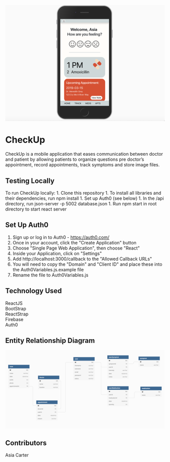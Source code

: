 ![Mobile view of CheckUp App](CheckUp.png)

# CheckUp
</hr>
CheckUp is a mobile application that eases communication between doctor and patient by allowing patients to organize questions pre doctor’s appointment, record appointments, track symptoms and store image files.


## Testing Locally
</hr>
To run CheckUp locally: 
1. Clone this repository
1. To install all libraries and their dependencies, run npm install
1. Set up Auth0 (see below)
1. In the /api directory, run json-server -p 5002 database.json
1. Run npm start in root directory to start react server

## Set Up Auth0
1. Sign up or log in to Auth0 - https://auth0.com/
1. Once in your account, click the "Create Application" button
1. Choose "Single Page Web Application", then choose "React"
1. Inside your Application, click on "Settings"
1. Add http://localhost:3000/callback to the "Allowed Callback URLs"
1. You will need to copy the "Domain" and "Client ID" and place these into the Auth0Variables.js.example file
1. Rename the file to Auth0Variables.js

<!-- ## User Walkthrough -->
## Technology Used

ReactJS </br>
BootStrap </br>
ReactStrap </br>
Firebase </br>
Auth0 </br>

## Entity Relationship Diagram
![Entity Relationship Diagram](CheckUpERD.png)

## Contributors
Asia Carter


